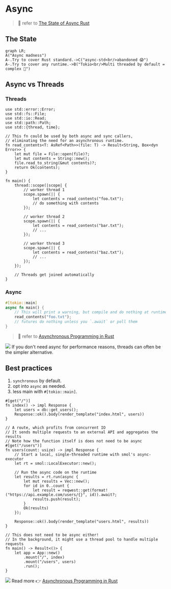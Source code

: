 # Async

> 🤔 refer to [The State of Async Rust](https://corrode.dev/blog/async/)

## The State

```mermaid
graph LR;
A("Async madness")
A-.Try to cover Rust standard.->C("async-std<br/>abandoned 😱")
A-.Try to cover any runtime.->B("Tokio<br/>Multi threaded by default = complex 🫠")
```

## Async vs Threads

### Threads

```rust,editable
use std::error::Error;
use std::fs::File;
use std::io::Read;
use std::path::Path;
use std::{thread, time};

// This fn could be used by both async and sync callers,
// eliminating the need for an asynchronous runtime.
fn read_contents<T: AsRef<Path>>(file: T) -> Result<String, Box<dyn Error>> {
    let mut file = File::open(file)?;
    let mut contents = String::new();
    file.read_to_string(&mut contents)?;
    return Ok(contents);
}

fn main() {
    thread::scope(|scope| {
        // worker thread 1
        scope.spawn(|| {
            let contents = read_contents("foo.txt");
            // do something with contents
        });

        // worker thread 2
        scope.spawn(|| {
            let contents = read_contents("bar.txt");
            // ...
        });

        // worker thread 3
        scope.spawn(|| {
            let contents = read_contents("baz.txt");
            // ...
        });
    });

    // Threads get joined automatically
}
```

### Async

```rust
#[tokio::main]
async fn main() {
    // This will print a warning, but compile and do nothing at runtime
    read_contents("foo.txt");
    // futures do nothing unless you `.await` or poll them
}
```

> 🤔 refer to [Asynchronous Programming in Rust](https://rust-lang.github.io/async-book/01_getting_started/02_why_async.html#async-vs-threads-in-rust)

![](/assets/kat.png) <span class="speech-bubble">If you don't need async for performance reasons, threads can often be the simpler alternative.</span>

## Best practices

1. `synchronous` by default.
1. opt into `async` as needed.
1. less main with `#[tokio::main]`.

```rust,no_run
#[get("/")]
fn index() -> impl Response {
    let users = db::get_users();
    Response::ok().body(render_template("index.html", users))
}

// A route, which profits from concurrent IO
// It sends multiple requests to an external API and aggregates the results
// Note how the function itself is does not need to be async
#[get("/users")]
fn users(count: usize) -> impl Response {
    // Start a local, single-threaded runtime with smol's async-executor
    let rt = smol::LocalExecutor::new();

    // Run the async code on the runtime
    let results = rt.run(async {
        let mut results = Vec::new();
        for id in 0..count {
            let result = reqwest::get(format!("https://api.example.com/users/{}", id)).await?;
            results.push(result);
        }
        Ok(results)
    });

    Response::ok().body(render_template("users.html", results))
}

// This does not need to be async either!
// In the background, it might use a thread pool to handle multiple requests
fn main() -> Result<()> {
    let app = App::new()
        .mount("/", index)
        .mount("/users", users)
        .run();
}
```

![](/assets/kat.png) <span class="speech-bubble">Read more 👉 [Asynchronous Programming in Rust](https://rust-lang.github.io/async-book/01_getting_started/01_chapter.html)</span>
